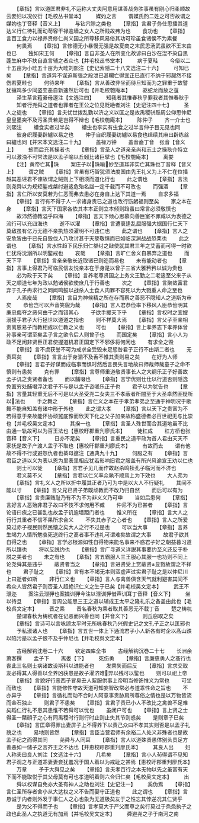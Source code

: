 <!-- { "loadSidebar": true } -->
　　【章指】言以道匡君非礼不运称大丈夫阿意用谋善战务胜事虽有刚心归柔顺故云妾妇以况仪衍【毛校丛书堂本】
　　媒妁之言
　　谓媒氏酌二姓之可否故谓之媒妁也丁音释【音义上】
　　与钻穴隙之类也
　　【章指】言君子务仕思播其道达义行仁待礼而动苟容干禄逾墙之女人之所贱故弗为也
　　食功也
　　【章指】言百工食力以禄养贤修仁尚义国之所尊移风易俗其功可珍虽食诸侯不为素餐
　　何畏焉
　　【章指】言修德无小暴慢无强是故夏商之末民思汤武虽欲不王末由也已
　　独如宋王何
　　【章指】言自非圣人在所变化故谚曰白沙在湼不染自黒蓬生麻中不扶自直言辅之者众也【并毛校丛书堂本】
　　病于夏畦
　　今俗以二十五亩为小畦五十亩为大畦刘熙注【史记索隠二十八文选注二十六】
　　可知已矣
　　【章指】言道异不谋迫斯强之段泄已甚矙亡得宜正巳直行不纳于邪赧然不接伤若夏畦也
　　何待来年
　　【章指】言从善改非坐而待旦知而为之罪重于故譬犹攘鸡多少同盗变恶自新速然后可也【并毛校匏庵本】
　　驱蛇龙而放之菹
　　泽生草言蒩綦母邃注【文选注四】
　　知我者其惟春秋乎罪我者其惟春秋乎
　　知者行尧舜之道者也罪者在王公之位见贬絶者刘注【史记注四十七】
　　圣人之徒也
　　【章指】言夫忧世拨乱勤以济之义以匡之是故禹稷骈踬周公仰思仲尼皇皇墨突不及污圣贤若是岂得不辩也【毛校匏庵本】
　　陈仲子
　　齐一介士也刘熙注
　　螬食实者过半矣
　　螬虫也李实有虫食之过半言仲子目无见也同
　　彼身织屦妻辟纑以易之也
　　仲子自织屦妻纺纑以易食也缉续其麻曰辟练丝曰纑也同【并宋本文选注二十九】
　　盖禄万钟
　　盖音盍丁音　张音【音义上】
　　蚓而后充其操者也
　　【章指】言圣人之道亲亲尚和志士之操耿介特立可以激浊不可常法是以孟子喻以丘蚓比诸巨擘也【毛校匏庵本】
　　离娄
　　【注】黄帝亡其珠
　　案庄子以珠喻妙至道耳非实亡其珠也丁音释【音义上】
　　谓之贼
　　【章指】言虽有巧智犹须法度国由先王礼义为上不仁在位播越其恶诬君不谏故谓之贼则上下相须而道化行也
　　此之谓也
　　【章指】言法则尧舜以为规矩鍳戒桀纣避逺危殆名諡一定千载而不可改也
　　而强酒
　　【章指】言仁所以安莫若为仁恶而弗去患必在身自上达下其道一焉
　　自求多福
　　【章指】言行有不得于人一求诸身责已之道也改行饬躬福则至矣
　　家之本在身
　　【章指】言天下国家各依其本本正则立本倾则踣虽曰常言必须敬慎也
　　故沛然德教溢乎四海
　　【章指】言天下倾心思慕向善巨室不罪咸以为表德之流行可以充四海也
　　逝不以濯
　　【章指】言遭衰逢乱屈服强大据国行仁天下莫敌虽有亿万无德不亲执热须濯明不可违仁也
　　此之谓也
　　【章指】言人之安危皆由于已先自毁伐人乃攻讨甚于天孽敬慎而已如临深渊战战恐栗也
　　此之谓也
　　【章指】言水性趋下民乐归仁桀纣之敺使就其君三年之艾蓄而可得一时欲仁犹将沈溺所以明鍳戒也
　　哀哉
　　【章指】言旷仁舍义自暴弃之道也
　　而天下平
　　【章指】言亲亲敬长近取诸已则迩而易也
　　未有能动者也
　　【章指】言事上得君乃可临民信友悦亲本在于身是以曾子三省大雅矜矜以诚为贵也
　　必为政于天下矣
　　【章指】言养老尊贤国之上务文王勤之二老逺至父来子从天之顺道七年为政以勉诸侯欲使庶几于行善也
　　次之
　　【章指】言聚敛富君弃于孔子冉求行之同闻鸣鼓以战杀人土食人肉罪不容死以为大戮重人命之至也
　　人焉廋哉
　　【章指】言目为神候精之所在存而察之善恶不隠知人之道斯为审矣
　　恭俭岂可以声音笑貎为哉
　　【章指】言人君恭俭率下移风人臣恭俭明其亷忠侮夺之恶何由干之而错其心
　　子欲手援天下乎
　　【章指】言权时之宜嫂溺援手君子大行拯世以道道之指也
　　则不祥莫大焉
　　【章指】言父子至亲相责离恩易子而教相成以仁教之义也
　　可也
　　【章指】言上孝养志下孝养体曾孙事亲可谓至矣孟子言之欲令后人则曾子也
　　而国定矣
　　【章指】言小人为政不足闲非贤臣正君使握道机君正国定下不邪侈将何闲也
　　有求全之毁
　　【章指】言不虞获誉不可为戒求全受毁未足惩咎君子正行不由斯二者也
　　无责耳矣
　　【章指】言言出于身驷不及舌不惟其责则易之矣
　　在好为人师
　　【章指】言君子好谋而成临事而惧时然后言畏失言地故曰师哉师哉童子之命不慎则有患矣
　　克有罪
　　【章指】言尊师重道敬贤事长人之大纲乐正子好善故孟子讥之责贤者备也
　　而以餔啜也
　　【章指】言学优则仕仕以行道否则隠逸免寘穷处餔啜浮沈君子不与是以孟子咨嗟乐正子也
　　君子以为犹告也
　　【章指】言量其轻重无后不可是以大圣受尧二女夫三不孝蔽者所闇至于大圣卓然匪疑所以法也
　　手之舞之
　　【章指】言仁义之本在于孝弟孝弟之至通于神明况于歌舞不能自知盖有诸中形于外也
　　此之谓大孝
　　【章指】言以天下之贵富为不若得意于亲故能怀协顽嚚底豫而欣天下化之父子加亲故称盛德者必百世祀无与比崇也【并毛校吴文定本】
　　其揆一也
　　【章指】言圣人殊世而合其道地虽不比由通一轨故可以为百王法也【惠校旴郡重刋廖氏本】
　　徒杠成
　　杠方桥也张音释【音义下】
　　日亦不足矣
　　【章指】言重民之道平政为首人君由天天不家抚是故子产渡人孟子不取也【惠校旴郡重刋廖氏本】
　　有故而去
　　谓有他故不得不行或避怨仇者也綦母邃注【通典九十九】
　　何服之有
　　【章指】言君臣之道以义为表以恩为里表里相应犹若影响旧君之服盖有所兴风谕宣王劝以仁也
　　则士可以徙
　　【章指】言君子见几而作故赵杀鸣犊孔子临河而不济也
　　君义莫不义
　　【章指】言君以仁义率众孰不顺焉上为下效也
　　大人弗为
　　【章指】言礼义人之所以折中履其正者乃可为中是以大人不行疑礼
　　其间不能以寸
　　【章指】言父兄已贤子弟既顽教而不改乃归自然
　　而后可以有为
　　【章指】言贵廉贱耻乃有不为不为非义义乃可申
　　当如后患何
　　【章指】言好言人恶殆非君子故曰不忮不求何用不臧
　　仲尼不为已甚者
　　【章指】言论语曰疾之已甚乱也故孟子讥逾墙距门者也
　　惟义所在
　　【章指】言大人之行行其重者不信不果所求合义
　　不失其赤子之心者也
　　【章指】言人之所爱莫过赤子视民则然民懐之矣大人之行不过是也
　　可以当大事
　　【章指】言养生竭力人情所勉哀死送终行之髙者事不违礼可谓难矣故谓之大事
　　故君子欲其自得之也
　　【章指】言学必根源如性自得物来能名事来不惑君子好之朝益暮习道所以臻也
　　将以反説约也
　　【章指】言广寻道义详説其事要约至义还反于朴説之美者也
　　未之有也
　　【章指】言五霸服人三王服心其服一也功则不同上论尧舜其是违乎
　　蔽贤者当之
　　【章指】言进贤受上赏蔽贤显戮故谓之不祥也
　　君子耻之
　　【章指】言有本不竭无本则涸虚声过实君子耻之是以仲尼川上曰逝者如斯
　　非行仁义也
　　【章指】言人与禽兽俱含天气就利避害其间不希众人皆然君子则否圣人超絶识仁义之生于已矣【并毛校吴文定本】
　　武王不泄迩
　　案注云泄狎也案媟训狎今注以泄训狎借声训耳丁音释【音义下】
　　坐以待旦
　　【章指】言周公能思三王之道以辅成王太平之隆礼乐之备盖由此也【毛校呉文定本】
　　晋之乘
　　晋名春秋为乘者取其善恶无不载丁音
　　楚之梼杌
　　楚谓春秋为梼杌者在记恶而兴善也同【并音义下】
　　则丘窃取之矣
　　【章指】言诗可以言咏颂太平时无所咏春秋乃兴假史记之文孔子正之以匡邪也
　　予私淑诸人也
　　【章指】言五世一体上下通流君子小人斩各有时企以髙山跌以陷污是以孟子恨不及乎仲尼也【并毛校呉文定本】









　　古经解钩沈卷二十六
　　钦定四库全书
　　古经解钩沉巻二十七
　　长洲余萧客撰
　　孟子下
　　离娄【下】
　　死伤勇
　　【章指】言廉恵勇人之髙行也丧此三名则士病诸故设斯科以进能者也
　　发乘矢而后反
　　【章指】言求交取友必得其人得善以全养凶获患是故子濯济难羿以残可以鍳也
　　则可以祀上帝
　　【章指】言貌好行恶西子冒臭丑人絜服供事上帝明当修饰惟义为常也
　　可坐而致也
　　【章指】言能修性守故天道可知妄智改常必与道乖性命之旨也
　　不亦异乎
　　【章指】言循礼而动不合时人阿意事贵胁肩所尊俗之情也是以万物皆流而金石独止
　　则君子不患矣
　　【章指】言君子责已小人不改比之禽兽不足难矣蹈仁行礼不患其患惟不若舜可以忧也
　　虽闭户可也
　　【章指】言上贤之士得圣一槩顔子之心有同禹稷时行则行时止则止失其节则惑矣
　　是则章子巳矣
　　【章指】言匡章得罪出妻屏子上不得养下以责己众曰不孝其实则否是以孟子礼貌之也
　　易地则皆然
　　【章指】言臣当营君师有余裕二人处义非殊者也是故孟子纪之而得其同
　　尧舜与人同耳
　　【章指】言人以道殊贤愚体别头员足方善恶如一储子之言齐王之不达也【并恵校盱郡重刋廖氏本】
　　其良人出
　　妇人称夫曰良人刘注【文选注十六】
　　几希矣
　　【章指】言小人茍得谓不见知君子观之与正道乖妻妻妾犹羞况于国人着以为戒耻之甚焉【恵校盱郡重刋廖氏本】
　　万章
　　予于大舜见之矣
　　【章指】言夫孝百行之本无物以先之虽富有天下而不能取悦于其父母莫有可也孝道明着则六合归仁矣【毛校吴文定本】
　　出
　　舜以权谋自免亦大圣有神人之助也刘注【史记注一】
　　奚伪焉
　　【章指】言仁圣所存者舍小从大达权之义不告而娶守正道也
　　此之谓也
　　【章指】言恳诚于内者则外发于事仁人之心也象为无道极矣友于之性忘其悖逆况其仁贤乎
　　是为父不得而子也
　　【章指】言孝莫大于严父而尊之矣行莫过于烝烝执子之政也此圣人之执道无有加焉【并毛校吴文定本】
　　舜避尧之子于南河之南
